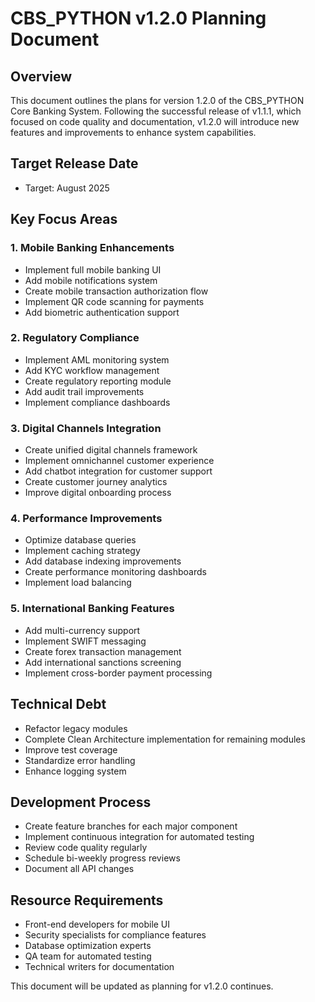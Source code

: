 # CBS_PYTHON v1.2.0 Planning Document

## Overview
This document outlines the plans for version 1.2.0 of the CBS_PYTHON Core Banking System. Following the successful release of v1.1.1, which focused on code quality and documentation, v1.2.0 will introduce new features and improvements to enhance system capabilities.

## Target Release Date
- Target: August 2025

## Key Focus Areas

### 1. Mobile Banking Enhancements
- Implement full mobile banking UI
- Add mobile notifications system
- Create mobile transaction authorization flow
- Implement QR code scanning for payments
- Add biometric authentication support

### 2. Regulatory Compliance
- Implement AML monitoring system
- Add KYC workflow management
- Create regulatory reporting module
- Add audit trail improvements
- Implement compliance dashboards

### 3. Digital Channels Integration
- Create unified digital channels framework
- Implement omnichannel customer experience
- Add chatbot integration for customer support
- Create customer journey analytics
- Improve digital onboarding process

### 4. Performance Improvements
- Optimize database queries
- Implement caching strategy
- Add database indexing improvements
- Create performance monitoring dashboards
- Implement load balancing

### 5. International Banking Features
- Add multi-currency support
- Implement SWIFT messaging
- Create forex transaction management
- Add international sanctions screening
- Implement cross-border payment processing

## Technical Debt
- Refactor legacy modules
- Complete Clean Architecture implementation for remaining modules
- Improve test coverage
- Standardize error handling
- Enhance logging system

## Development Process
- Create feature branches for each major component
- Implement continuous integration for automated testing
- Review code quality regularly
- Schedule bi-weekly progress reviews
- Document all API changes

## Resource Requirements
- Front-end developers for mobile UI
- Security specialists for compliance features
- Database optimization experts
- QA team for automated testing
- Technical writers for documentation

This document will be updated as planning for v1.2.0 continues.
